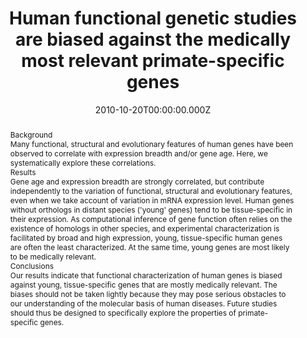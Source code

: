 ﻿---
title: "Human functional genetic studies are biased against the medically most relevant primate-specific genes"
publication_types: ["2"]
# Author notes (optional)
authors: 
  - Lili Hao
  - Xiaomeng Ge
  - Haolei Wan
  - Songnian Hu
  - Martin J Lercher
  - Jun Yu
  - Wei-Hua Chen 


# Author notes (optional)
author_notes: []

publication_short: 
abstract: >-
  Background


  Many functional, structural and evolutionary features of human genes have been observed to correlate with expression breadth and/or gene age. Here, we systematically explore these correlations.


  Results


  Gene age and expression breadth are strongly correlated, but contribute independently to the variation of functional, structural and evolutionary features, even when we take account of variation in mRNA expression level. Human genes without orthologs in distant species ('young' genes) tend to be tissue-specific in their expression. As computational inference of gene function often relies on the existence of homologs in other species, and experimental characterization is facilitated by broad and high expression, young, tissue-specific human genes are often the least characterized. At the same time, young genes are most likely to be medically relevant.


  Conclusions


  Our results indicate that functional characterization of human genes is biased against young, tissue-specific genes that are mostly medically relevant. The biases should not be taken lightly because they may pose serious obstacles to our understanding of the molecular basis of human diseases. Future studies should thus be designed to specifically explore the properties of primate-specific genes.
draft: false
featured: ture
tags:
  - BMC Evolutionary Biology
slides: null
url_pdf: https://bmcecolevol.biomedcentral.com/track/pdf/10.1186/1471-2148-10-316.pdf
image:
  caption: ""
  focal_point: ""
  preview_only: false
summary: ""
url_dataset: ""
url_project: ""
url_source: ""
url_video: ""

doi: 10.1186/1471-2148-10-316
publication: BMC Evolutionary Biology
projects: []
date: 2010-10-20T00:00:00.000Z
url_slides: ""
publishDate: 2017-01-01T00:00:00.000Z
url_poster: ""
url_code: ""
---

